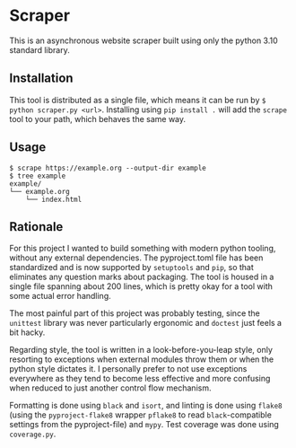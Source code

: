 # Scraper

This is an asynchronous website scraper built using only the python 3.10
standard library.

## Installation

This tool is distributed as a single file, which means it can be run by
`$ python scraper.py <url>`. Installing using `pip install .` will add the
`scrape` tool to your path, which behaves the same way.

## Usage

```shell
$ scrape https://example.org --output-dir example
$ tree example
example/
└── example.org
    └── index.html
```

## Rationale

For this project I wanted to build something with modern python tooling, 
without any external dependencies. The pyproject.toml file has been 
standardized and is now supported by `setuptools` and `pip`, so that 
eliminates any question marks about packaging. The tool is housed in a single
file spanning about 200 lines, which is pretty okay for a tool with some 
actual error handling.

The most painful part of this project was probably testing, since the
`unittest` library was never particularly ergonomic and `doctest` just feels
a bit hacky.

Regarding style, the tool is written in a look-before-you-leap style, only
resorting to exceptions when external modules throw them or when the python
style dictates it. I personally prefer to not use exceptions everywhere
as they tend to become less effective and more confusing when reduced to just
another control flow mechanism.

Formatting is done using `black` and `isort`, and linting is done using `flake8`
(using the `pyproject-flake8` wrapper `pflake8` to read `black`-compatible
settings from the pyproject-file) and `mypy`. 
Test coverage was done using `coverage.py`.
